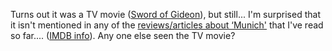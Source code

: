 Turns out it was a TV movie ([Sword of Gideon](http://www.amazon.com/exec/obidos/ASIN/B0002IQIH4/duncanmackenz-20?creative=327641&#038;camp=14573&#038;link_code=as1)), but still... I'm surprised that it isn't mentioned in any of the [reviews/articles about &#8216;Munich'](http://www.rottentomatoes.com/m/munich/) that I've read so far.... ([IMDB info](http://www.imdb.com/title/tt0092038/)). Any one else seen the TV movie?